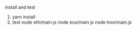 install and test
1. yarn install
2. test
    node eth/main.js
    node eos/main.js
    node tron/main.js


